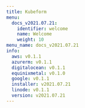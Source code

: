 ```yaml
---
title: Kubeform
menu:
  docs_v2021.07.21:
    identifier: welcome
    name: Welcome
    weight: 10
menu_name: docs_v2021.07.21
info:
  aws: v0.1.1
  azurerm: v0.1.1
  digitalocean: v0.1.1
  equinixmetal: v0.1.0
  google: v0.1.1
  installer: v2021.07.21
  linode: v0.1.1
  version: v2021.07.21
---
```


